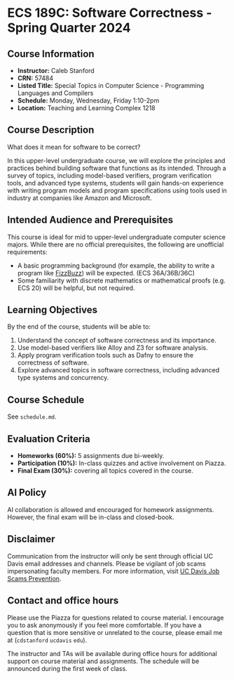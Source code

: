 # ECS 189C: Software Correctness - Spring Quarter 2024

## Course Information

- **Instructor:** Caleb Stanford
- **CRN:** 57484
- **Listed Title:** Special Topics in Computer Science - Programming Languages and Compilers
- **Schedule:** Monday, Wednesday, Friday 1:10-2pm
- **Location:** Teaching and Learning Complex 1218

## Course Description

What does it mean for software to be correct?

In this upper-level undergraduate course, we will explore the principles and practices behind building software that functions as its intended. Through a survey of topics, including model-based verifiers, program verification tools, and advanced type systems, students will gain hands-on experience with writing program models and program specifications using tools used in industry at companies like Amazon and Microsoft.

## Intended Audience and Prerequisites

This course is ideal for mid to upper-level undergraduate computer science majors.
While there are no official prerequisites, the following are unofficial requirements:

- A basic programming background (for example, the ability to write a program like [FizzBuzz](https://www.hackerrank.com/challenges/fizzbuzz/problem)) will be expected. (ECS 36A/36B/36C)
- Some familiarity with discrete mathematics or mathematical proofs (e.g. ECS 20) will be helpful, but not required.

## Learning Objectives

By the end of the course, students will be able to:

1. Understand the concept of software correctness and its importance.
2. Use model-based verifiers like Alloy and Z3 for software analysis.
3. Apply program verification tools such as Dafny to ensure the correctness of software.
4. Explore advanced topics in software correctness, including advanced type systems and concurrency.

## Course Schedule

See `schedule.md`.

## Evaluation Criteria

- **Homeworks (60%):** 5 assignments due bi-weekly.
- **Participation (10%):** In-class quizzes and active involvement on Piazza.
- **Final Exam (30%):** covering all topics covered in the course.

## AI Policy

AI collaboration is allowed and encouraged for homework assignments. However, the final exam will be in-class and closed-book.

## Disclaimer

Communication from the instructor will only be sent through official UC Davis email addresses and channels. Please be vigilant of job scams impersonating faculty members. For more information, visit [UC Davis Job Scams Prevention](https://icc.ucdavis.edu/find/scams).

## Contact and office hours

Please use the Piazza for questions related to course material.
I encourage you to ask anonymously if you feel more comfortable.
If you have a question that is more sensitive or unrelated to the course, please email me at (`cdstanford` `ucdavis` `edu`).

The instructor and TAs will be available during office hours for additional support on course material and assignments. The schedule will be announced during the first week of class.
